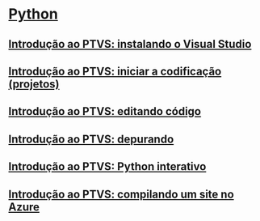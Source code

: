 # [Python](getting-started-with-python.md)
## [Introdução ao PTVS: instalando o Visual Studio](getting-started-with-ptvs-setting-up-visual-studio.md)
## [Introdução ao PTVS: iniciar a codificação (projetos)](getting-started-with-ptvs-start-coding-projects.md)
## [Introdução ao PTVS: editando código](getting-started-with-ptvs-editing-code.md)
## [Introdução ao PTVS: depurando](getting-started-with-ptvs-debugging.md)
## [Introdução ao PTVS: Python interativo](getting-started-with-ptvs-interactive-python.md)
## [Introdução ao PTVS: compilando um site no Azure](getting-started-with-ptvs-building-a-website-in-azure.md)
